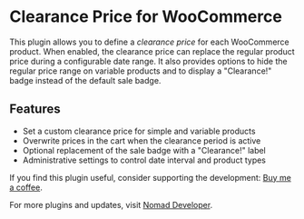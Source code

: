 # Clearance Price for WooCommerce

This plugin allows you to define a *clearance price* for each WooCommerce product. When enabled, the clearance price can replace the regular product price during a configurable date range. It also provides options to hide the regular price range on variable products and to display a "Clearance!" badge instead of the default sale badge.

## Features
- Set a custom clearance price for simple and variable products
- Overwrite prices in the cart when the clearance period is active
- Optional replacement of the sale badge with a "Clearance!" label
- Administrative settings to control date interval and product types

If you find this plugin useful, consider supporting the development:
[Buy me a coffee](https://buymeacoffee.com/costinbotez).

For more plugins and updates, visit [Nomad Developer](https://nomad-developer.co.uk/).
